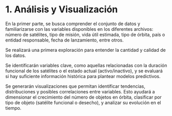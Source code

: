 # 1. Análisis y Visualización

En la primer parte, se busca comprender el conjunto de datos y familiarizarse con las variables disponibles en los diferentes archivos: número de satélites, tipo de misión, vida útil estimada, tipo de órbita, país o entidad responsable, fecha de lanzamiento, entre otros. 

Se realizará una primera exploración para entender la cantidad y calidad de los datos. 

Se identificarán variables clave, como aquellas relacionadas con la duración funcional de los satélites o el estado actual (activo/inactivo), y se evaluará si hay suficiente información histórica para plantear modelos predictivos.

Se generarán visualizaciones que permitan identificar tendencias, distribuciones y posibles correlaciones entre variables. Esto ayudará a dimensionar el crecimiento del número de objetos en órbita, clasificar por tipo de objeto (satélite funcional o desecho), y analizar su evolución en el tiempo.

